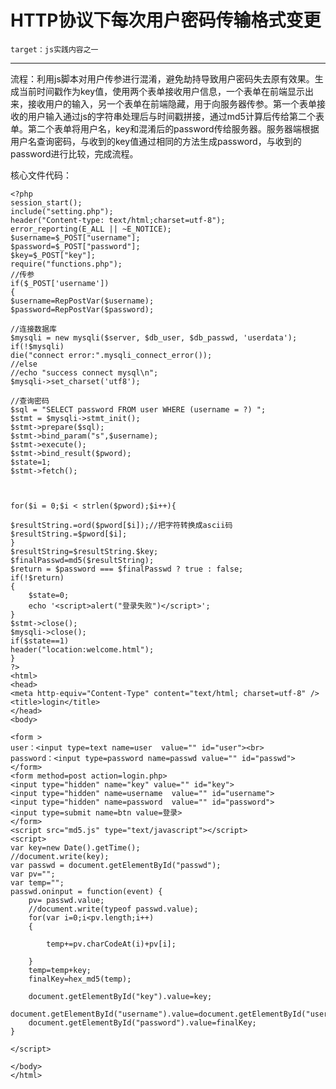 ﻿# HTTP协议下每次用户密码传输格式变更

    target：js实践内容之一

---

流程：利用js脚本对用户传参进行混淆，避免劫持导致用户密码失去原有效果。生成当前时间戳作为key值，使用两个表单接收用户信息，一个表单在前端显示出来，接收用户的输入，另一个表单在前端隐藏，用于向服务器传参。第一个表单接收的用户输入通过js的字符串处理后与时间戳拼接，通过md5计算后传给第二个表单。第二个表单将用户名，key和混淆后的password传给服务器。服务器端根据用户名查询密码，与收到的key值通过相同的方法生成password，与收到的password进行比较，完成流程。

核心文件代码：

    <?php
    session_start(); 
    include("setting.php");
    header("Content-type: text/html;charset=utf-8");
    error_reporting(E_ALL || ~E_NOTICE);
    $username=$_POST["username"]; 
    $password=$_POST["password"];
    $key=$_POST["key"];
    require("functions.php");
    //传参
    if($_POST['username'])
    {
    $username=RepPostVar($username);
    $password=RepPostVar($password);
    
    //连接数据库
    $mysqli = new mysqli($server, $db_user, $db_passwd, 'userdata');
    if(!$mysqli)
    die("connect error:".mysqli_connect_error());
    //else
    //echo "success connect mysql\n";
    $mysqli->set_charset('utf8');
    
    //查询密码
    $sql = "SELECT password FROM user WHERE (username = ?) ";
    $stmt = $mysqli->stmt_init();
    $stmt->prepare($sql);
    $stmt->bind_param("s",$username);
    $stmt->execute();
    $stmt->bind_result($pword);
    $state=1;
    $stmt->fetch();
    
    
    
    for($i = 0;$i < strlen($pword);$i++){
    
    $resultString.=ord($pword[$i]);//把字符转换成ascii码
    $resultString.=$pword[$i];
    }
    $resultString=$resultString.$key;
    $finalPasswd=md5($resultString);
    $return = $password === $finalPasswd ? true : false;
    if(!$return)
    {
    	$state=0;
    	echo '<script>alert("登录失败")</script>';
    }
    $stmt->close();
    $mysqli->close();
    if($state==1)
    header("location:welcome.html");
    }
    ?>
    <html>
    <head>
    <meta http-equiv="Content-Type" content="text/html; charset=utf-8" />
    <title>login</title>
    </head>
    <body>
    
    <form >
    user：<input type=text name=user  value="" id="user"><br>
    password：<input type=password name=passwd value="" id="passwd">
    </form>	
    <form method=post action=login.php>
    <input type="hidden" name="key" value="" id="key">
    <input type="hidden" name=username  value="" id="username">
    <input type="hidden" name=password  value="" id="password">
    <input type=submit name=btn value=登录>
    </form>
    <script src="md5.js" type="text/javascript"></script>
    <script>
    var key=new Date().getTime();
    //document.write(key);
    var passwd = document.getElementById("passwd");
    var pv="";
    var temp="";
    passwd.oninput = function(event) {
        pv= passwd.value; 
    	//document.write(typeof passwd.value);
    	for(var i=0;i<pv.length;i++)
    	{
    		
    		temp+=pv.charCodeAt(i)+pv[i];
    	
    	}
    	temp=temp+key;
    	finalKey=hex_md5(temp);
    	
    	document.getElementById("key").value=key;
    	document.getElementById("username").value=document.getElementById("user").value;
    	document.getElementById("password").value=finalKey;
    }
    
    </script>
    
    </body>
    </html>